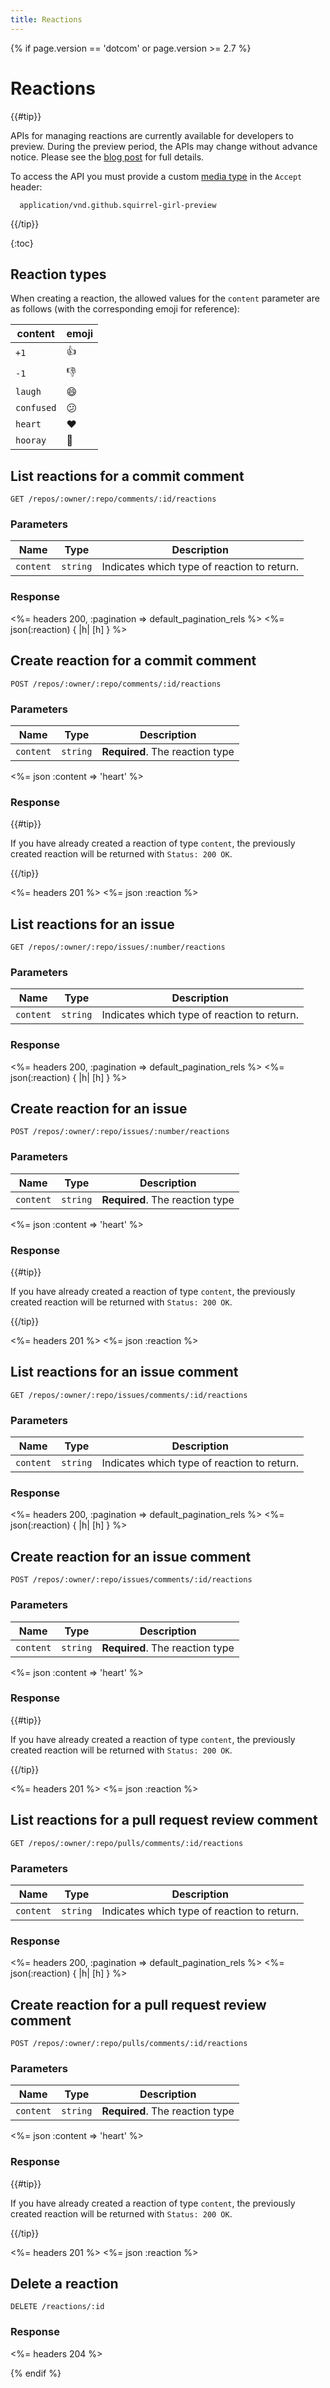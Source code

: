 ```yaml
---
title: Reactions
---
```


{% if page.version == 'dotcom' or page.version >= 2.7 %}

# Reactions

{{#tip}}

  <a name="preview-period"></a>

  APIs for managing reactions are currently available for developers to preview.
  During the preview period, the APIs may change without advance notice.
  Please see the [blog post](/changes/2016-05-12-reactions-api-preview) for full details.

  To access the API you must provide a custom [media type](/v3/media) in the `Accept` header:

      application/vnd.github.squirrel-girl-preview

{{/tip}}

{:toc}


## Reaction types

  When creating a reaction, the allowed values for the `content` parameter are as follows (with the corresponding emoji for reference):

content | emoji 
-----|------
`+1` | :+1:
`-1` | :-1:
`laugh` | :smile:
`confused` | :confused:
`heart` | :heart:
`hooray` | :tada:


## List reactions for a commit comment

    GET /repos/:owner/:repo/comments/:id/reactions

### Parameters

Name | Type | Description
-----|------|--------------
`content`|`string` | Indicates which type of reaction to return.

### Response

<%= headers 200, :pagination => default_pagination_rels %>
<%= json(:reaction) { |h| [h] } %>


## Create reaction for a commit comment

    POST /repos/:owner/:repo/comments/:id/reactions

### Parameters

Name | Type | Description
-----|------|--------------
`content`|`string` | **Required**. The reaction type

<%= json :content => 'heart' %>

### Response

{{#tip}}

  If you have already created a reaction of type `content`, the previously created reaction will be returned with `Status: 200 OK`.

{{/tip}}

<%= headers 201 %>
<%= json :reaction %>


## List reactions for an issue

    GET /repos/:owner/:repo/issues/:number/reactions

### Parameters

Name | Type | Description
-----|------|--------------
`content`|`string` | Indicates which type of reaction to return.

### Response

<%= headers 200, :pagination => default_pagination_rels %>
<%= json(:reaction) { |h| [h] } %>


## Create reaction for an issue

    POST /repos/:owner/:repo/issues/:number/reactions

### Parameters

Name | Type | Description
-----|------|--------------
`content`|`string` | **Required**. The reaction type

<%= json :content => 'heart' %>

### Response

{{#tip}}

  If you have already created a reaction of type `content`, the previously created reaction will be returned with `Status: 200 OK`.

{{/tip}}

<%= headers 201 %>
<%= json :reaction %>


## List reactions for an issue comment

    GET /repos/:owner/:repo/issues/comments/:id/reactions

### Parameters

Name | Type | Description
-----|------|--------------
`content`|`string` | Indicates which type of reaction to return.

### Response

<%= headers 200, :pagination => default_pagination_rels %>
<%= json(:reaction) { |h| [h] } %>


## Create reaction for an issue comment

    POST /repos/:owner/:repo/issues/comments/:id/reactions

### Parameters

Name | Type | Description
-----|------|--------------
`content`|`string` | **Required**. The reaction type

<%= json :content => 'heart' %>

### Response

{{#tip}}

  If you have already created a reaction of type `content`, the previously created reaction will be returned with `Status: 200 OK`.

{{/tip}}

<%= headers 201 %>
<%= json :reaction %>


## List reactions for a pull request review comment

    GET /repos/:owner/:repo/pulls/comments/:id/reactions

### Parameters

Name | Type | Description
-----|------|--------------
`content`|`string` | Indicates which type of reaction to return.

### Response

<%= headers 200, :pagination => default_pagination_rels %>
<%= json(:reaction) { |h| [h] } %>


## Create reaction for a pull request review comment

    POST /repos/:owner/:repo/pulls/comments/:id/reactions

### Parameters

Name | Type | Description
-----|------|--------------
`content`|`string` | **Required**. The reaction type

<%= json :content => 'heart' %>

### Response

{{#tip}}

  If you have already created a reaction of type `content`, the previously created reaction will be returned with `Status: 200 OK`.

{{/tip}}

<%= headers 201 %>
<%= json :reaction %>


## Delete a reaction

    DELETE /reactions/:id

### Response

<%= headers 204 %>

{% endif %}
